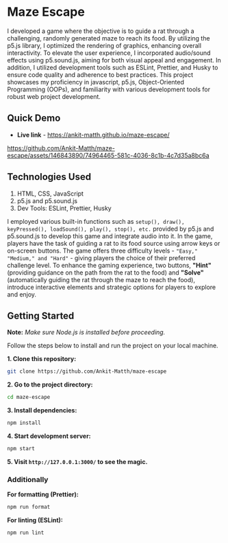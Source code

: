 # Maze Escape

I developed a game where the objective is to guide a rat through a challenging, randomly generated maze to reach its food. By utilizing the p5.js library, I optimized the rendering of graphics, enhancing overall interactivity. To elevate the user experience, I incorporated audio/sound effects using p5.sound.js, aiming for both visual appeal and engagement. In addition, I utilized development tools such as ESLint, Prettier, and Husky to ensure code quality and adherence to best practices. This project showcases my proficiency in javascript, p5.js, Object-Oriented Programming (OOPs), and familiarity with various development tools for robust web project development.

## Quick Demo

- **Live link** - https://ankit-matth.github.io/maze-escape/ 


https://github.com/Ankit-Matth/maze-escape/assets/146843890/74964465-581c-4036-8c1b-4c7d35a8bc6a


## Technologies Used

1. HTML, CSS, JavaScript
2. p5.js and p5.sound.js
3. Dev Tools: ESLint, Prettier, Husky

I employed various built-in functions such as `setup(), draw(), keyPressed(), loadSound(), play(), stop(), etc.` provided by p5.js and p5.sound.js to develop this game and integrate audio into it. In the game, players have the task of guiding a rat to its food source using arrow keys or on-screen buttons. The game offers three difficulty levels - `"Easy," "Medium," and "Hard"` - giving players the choice of their preferred challenge level. To enhance the gaming experience, two buttons, **"Hint"** (providing guidance on the path from the rat to the food) and **"Solve"** (automatically guiding the rat through the maze to reach the food), introduce interactive elements and strategic options for players to explore and enjoy.

## Getting Started 

**Note:** *Make sure Node.js is installed before proceeding.*

Follow the steps below to install and run the project on your local machine.

**1. Clone this repository:**
  ```bash
  git clone https://github.com/Ankit-Matth/maze-escape
  ```

**2. Go to the project directory:**
  ```bash
  cd maze-escape
  ```
**3. Install dependencies:**
  ```bash
  npm install
  ```
**4. Start development server:**
  ```bash
  npm start
  ```
**5. Visit `http://127.0.0.1:3000/` to see the magic.**

### Additionally

**For formatting (Prettier):**
  ```bash
  npm run format
  ```
  
**For linting (ESLint):**
  ```bash
  npm run lint
  ```
